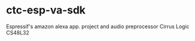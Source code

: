 # ctc-esp-va-sdk
 Espressif's amazon alexa app. project and audio preprocessor Cirrus Logic CS48L32

